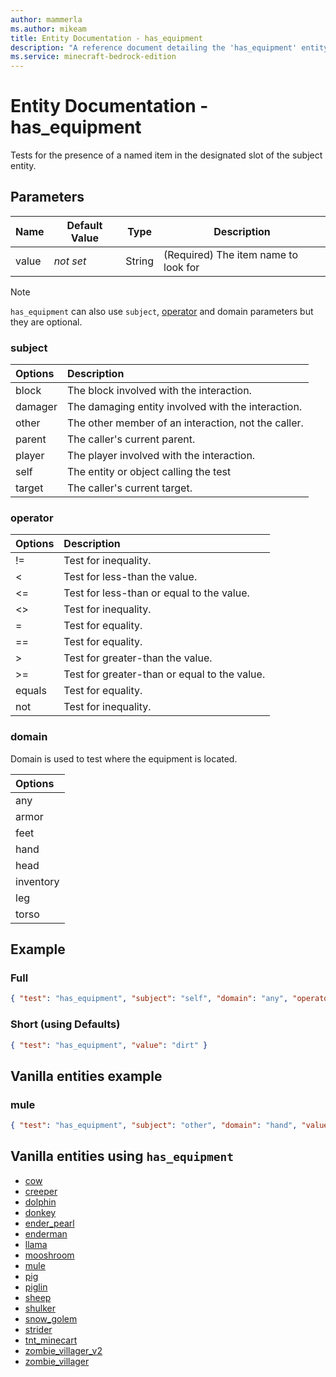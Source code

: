 ```yaml
---
author: mammerla
ms.author: mikeam
title: Entity Documentation - has_equipment
description: "A reference document detailing the 'has_equipment' entity filter"
ms.service: minecraft-bedrock-edition
---
```


# Entity Documentation - has_equipment

Tests for the presence of a named item in the designated slot of the subject entity.

## Parameters

|Name |Default Value  |Type  |Description  |
|---------|---------|---------|---------|
|value |*not set* |String |(Required) The item name to look for |

> [!NOTE]
> `has_equipment` can also use `subject`, [operator](../Definitions/NestedTables/operator.md) and domain parameters but they are optional.

### subject

| Options| Description |
|:-----------|:-----------|
| block| The block involved with the interaction. |
| damager| The damaging entity involved with the interaction. |
| other| The other member of an interaction, not the caller. |
| parent| The caller's current parent. |
| player| The player involved with the interaction. |
| self| The entity or object calling the test |
| target| The caller's current target. |

### operator

| Options| Description |
|:-----------|:-----------|
| !=| Test for inequality. |
| <| Test for less-than the value. |
| <=| Test for less-than or equal to the value. |
| <>| Test for inequality. |
| =| Test for equality. |
| ==| Test for equality. |
| >| Test for greater-than the value. |
| >=| Test for greater-than or equal to the value. |
| equals| Test for equality. |
| not| Test for inequality. |

### domain

Domain is used to test where the equipment is located.

|Options|
|:-----------|
| any|
| armor|
| feet|
| hand|
| head|
| inventory|
| leg|
| torso|

## Example

### Full

```json
{ "test": "has_equipment", "subject": "self", "domain": "any", "operator": "equals", "value": "dirt"
```

### Short (using Defaults)

```json
{ "test": "has_equipment", "value": "dirt" }
```

## Vanilla entities example

### mule

```json
{ "test": "has_equipment", "subject": "other", "domain": "hand", "value": "chest"}
```

## Vanilla entities using `has_equipment`

- [cow](../../../../Source/VanillaBehaviorPack_Snippets/entities/cow.md)
- [creeper](../../../../Source/VanillaBehaviorPack_Snippets/entities/creeper.md)
- [dolphin](../../../../Source/VanillaBehaviorPack_Snippets/entities/dolphin.md)
- [donkey](../../../../Source/VanillaBehaviorPack_Snippets/entities/donkey.md)
- [ender_pearl](../../../../Source/VanillaBehaviorPack_Snippets/entities/ender_pearl.md)
- [enderman](../../../../Source/VanillaBehaviorPack_Snippets/entities/enderman.md)
- [llama](../../../../Source/VanillaBehaviorPack_Snippets/entities/llama.md)
- [mooshroom](../../../../Source/VanillaBehaviorPack_Snippets/entities/mooshroom.md)
- [mule](../../../../Source/VanillaBehaviorPack_Snippets/entities/mule.md)
- [pig](../../../../Source/VanillaBehaviorPack_Snippets/entities/pig.md)
- [piglin](../../../../Source/VanillaBehaviorPack_Snippets/entities/piglin.md)
- [sheep](../../../../Source/VanillaBehaviorPack_Snippets/entities/sheep.md)
- [shulker](../../../../Source/VanillaBehaviorPack_Snippets/entities/shulker.md)
- [snow_golem](../../../../Source/VanillaBehaviorPack_Snippets/entities/snow_golem.md)
- [strider](../../../../Source/VanillaBehaviorPack_Snippets/entities/strider.md)
- [tnt_minecart](../../../../Source/VanillaBehaviorPack_Snippets/entities/tnt_minecart.md)
- [zombie_villager_v2](../../../../Source/VanillaBehaviorPack_Snippets/entities/zombie_villager_v2.md)
- [zombie_villager](../../../../Source/VanillaBehaviorPack_Snippets/entities/zombie_villager.md)
